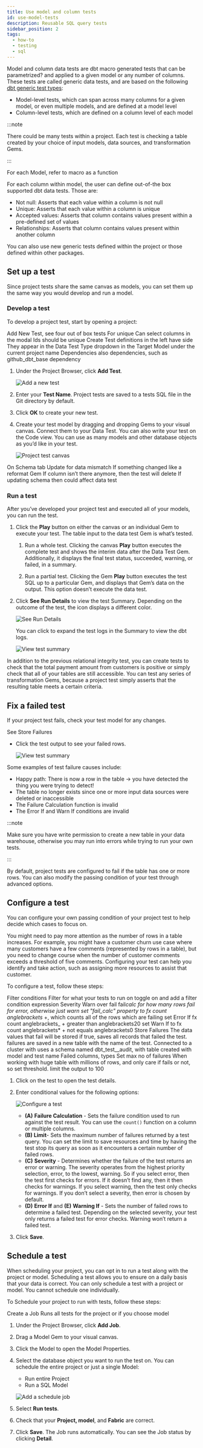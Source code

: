 ```yaml
---
title: Use model and column tests
id: use-model-tests
description: Reusable SQL query tests
sidebar_position: 2
tags:
  - how-to
  - testing
  - sql
---
```


Model and column data tests are dbt macro generated tests that can be parametrized? and applied to a given model or any number of columns. These tests are called generic data tests, and are based on the following [dbt generic test types](https://docs.getdbt.com/docs/build/data-tests#generic-data-tests):

- Model-level tests, which can span across many columns for a given model, or even multiple models, and are defined at a model level
- Column-level tests, which are defined on a column level of each model

:::note

There could be many tests within a project. Each test is checking a table created by your choice of input models, data sources, and transformation Gems.

:::

For each Model, refer to macro as a function

For each column within model, the user can define out-of-the box supported dbt data tests. Those are:

- Not null: Asserts that each value within a column is not null
- Unique: Asserts that each value within a column is unique
- Accepted values: Asserts that column contains values present within a pre-defined set of values
- Relationships: Asserts that column contains values present within another column

You can also use new generic tests defined within the project or those defined within other packages.

## Set up a test

Since project tests share the same canvas as models, you can set them up the same way you would develop and run a model.

### Develop a test

To develop a project test, start by opening a project:

Add New Test, see four out of box tests
For unique
Can select columns in the modal
Ids should be unique
Create Test definitions in the left have side
They appear in the Data Test Type dropdown in the Target Model
under the current project name
Dependencies
also dependencies, such as github_dbt_base dependency

1. Under the Project Browser, click **Add Test**.

   ![Add a new test](img/project-test-add-new.png)

2. Enter your **Test Name**. Project tests are saved to a tests SQL file in the Git directory by default.

3. Click **OK** to create your new test.

4. Create your test model by dragging and dropping Gems to your visual canvas. Connect them to your Data Test. You can also write your test on the Code view. You can use as many models and other database objects as you’d like in your test.

   ![Project test canvas](img/project-test-canvas.png)

On Schema tab
Update for data mismatch
If something changed like a reformat Gem
If column isn’t there anymore, then the test will delete
If updating schema then could affect data test

### Run a test

After you’ve developed your project test and executed all of your models, you can run the test.

1. Click the **Play** button on either the canvas or an individual Gem to execute your test. The table input to the data test Gem is what’s tested.

   1. Run a whole test. Clicking the canvas **Play** button executes the complete test and shows the interim data after the Data Test Gem. Additionally, it displays the final test status, succeeded, warning, or failed, in a summary.

   2. Run a partial test. Clicking the Gem **Play** button executes the test SQL up to a particular Gem, and displays that Gem’s data on the output. This option doesn’t execute the data test.

2. Click **See Run Details** to view the test Summary. Depending on the outcome of the test, the icon displays a different color.

   ![See Run Details](img/project-test-run-details.png)

   You can click to expand the test logs in the Summary to view the dbt logs.

   ![View test summary](img/project-test-summary.png)

In addition to the previous relational integrity test, you can create tests to check that the total payment amount from customers is positive or simply check that all of your tables are still accessible. You can test any series of transformation Gems, because a project test simply asserts that the resulting table meets a certain criteria.

## Fix a failed test

If your project test fails, check your test model for any changes.

See Store Failures

- Click the test output to see your failed rows.

  ![View test summary](img/project-test-failed-test.png)

Some examples of test failure causes include:

- Happy path: There is now a row in the table → you have detected the thing you were trying to detect!
- The table no longer exists since one or more input data sources were deleted or inaccessible
- The Failure Calculation function is invalid
- The Error If and Warn If conditions are invalid

:::note

Make sure you have write permission to create a new table in your data warehouse, otherwise you may run into errors while trying to run your own tests.

:::

By default, project tests are configured to fail if the table has one or more rows. You can also modify the passing condition of your test through advanced options.

## Configure a test

You can configure your own passing condition of your project test to help decide which cases to focus on.

You might need to pay more attention as the number of rows in a table increases. For example, you might have a customer churn use case where many customers have a few comments (represented by rows in a table), but you need to change course when the number of customer comments exceeds a threshold of five comments. Configuring your test can help you identify and take action, such as assigning more resources to assist that customer.

To configure a test, follow these steps:

Filter conditions
Filter for what your tests to run on
toggle on and add a filter condition expression
Severity
Warn over fail
fail*calc for how many rows fail for error, otherwise just warn
set "fail_calc" property to fx count anglebrackets* +, which counts all of the rows which are failing
set Error If fx count anglebrackets\_ + greater than anglebrackets20
set Warn If to fx count anglebrackets\* + not equals anglebrackets0
Store Failures
The data values that fail will be stored
if true, saves all records that failed the test. failures are saved in a new table with the name of the test.
Connected to a cluster with uses a schema named dbt_test\_\_audit, with table created with model and test name
Failed columns, types
Set max no of failures
When working with huge table with millions of rows, and only care if fails or not, so set threshold. limit the output to 100

1. Click on the test to open the test details.

2. Enter conditional values for the following options:

   ![Configure a test](img/project-test-config.png)

   - **(A)** **Failure Calculation** - Sets the failure condition used to run against the test result. You can use the `count()` function on a column or multiple columns.
   - **(B)** **Limit**- Sets the maximum number of failures returned by a test query. You can set the limit to save resources and time by having the test stop its query as soon as it encounters a certain number of failed rows.
   - **(C)** **Severity** - Determines whether the failure of the test returns an error or warning. The severity operates from the highest priority selection, error, to the lowest, warning. So if you select error, then the test first checks for errors. If it doesn’t find any, then it then checks for warnings. If you select warning, then the test only checks for warnings. If you don’t select a severity, then error is chosen by default.
   - **(D)** **Error If** and **(E)** **Warning If** - Sets the number of failed rows to determine a failed test. Depending on the selected severity, your test only returns a failed test for error checks. Warning won’t return a failed test.

3. Click **Save**.

## Schedule a test

When scheduling your project, you can opt in to run a test along with the project or model. Scheduling a test allows you to ensure on a daily basis that your data is correct. You can only schedule a test with a project or model. You cannot schedule one individually.

To Schedule your project to run with tests, follow these steps:

Create a Job
Runs all tests for the project or if you choose model

1. Under the Project Browser, click **Add Job**.

2. Drag a Model Gem to your visual canvas.

3. Click the Model to open the Model Properties.

4. Select the database object you want to run the test on. You can schedule the entire project or just a single Model:

   - Run entire Project
   - Run a SQL Model

   ![Add a schedule job](img/project-test-schedule.png)

5. Select **Run tests**.

6. Check that your **Project, model**, and **Fabric** are correct.

7. Click **Save**. The Job runs automatically. You can see the Job status by clicking **Detail**.

